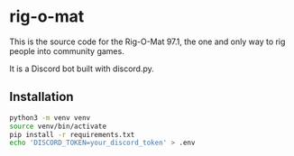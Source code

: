 # rig-o-mat

This is the source code for the Rig-O-Mat 97.1, the one and only way to rig people into community games.

It is a Discord bot built with discord.py.

## Installation

```sh
python3 -m venv venv
source venv/bin/activate
pip install -r requirements.txt
echo 'DISCORD_TOKEN=your_discord_token' > .env
```
